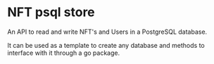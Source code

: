 # NFT psql store
An API to read and write NFT's and Users in a PostgreSQL database. 

It can be used as a template to create any database and methods to interface with it through a go package.
